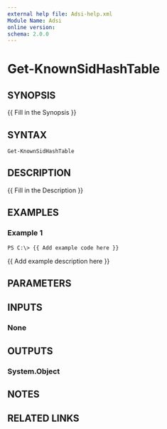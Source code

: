 ```yaml
---
external help file: Adsi-help.xml
Module Name: Adsi
online version:
schema: 2.0.0
---
```


# Get-KnownSidHashTable

## SYNOPSIS
{{ Fill in the Synopsis }}

## SYNTAX

```
Get-KnownSidHashTable
```

## DESCRIPTION
{{ Fill in the Description }}

## EXAMPLES

### Example 1
```
PS C:\> {{ Add example code here }}
```

{{ Add example description here }}

## PARAMETERS

## INPUTS

### None
## OUTPUTS

### System.Object
## NOTES

## RELATED LINKS

